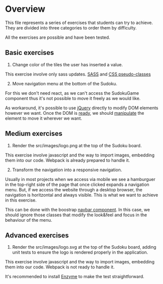 # Overview

This file represents a series of exercises that students can try to achieve. They
are divided into three categories to order them by difficulty.

All the exercises are possible and have been tested.

## Basic exercises

1. Change color of the tiles the user has inserted a value.

This exercise involve only sass updates. [SASS](https://sass-lang.com/) and
[CSS pseudo-classes](https://www.w3schools.com/css/css_pseudo_classes.asp)

2. Move navigation menu at the bottom of the Sudoku.

For this we don't need react, as we can't access the SudokuGame component thus it's
not possible to move it freely as we would like.

As workaround, it's possible to use [jQuery](http://api.jquery.com/) directly to
modify DOM elements however we want. Once the DOM is [ready](http://api.jquery.com/ready/),
we should [manipulate](http://api.jquery.com/category/manipulation/) the element
to move it wherever we want.

## Medium exercises

1. Render the src/images/logo.png at the top of the Sudoku board.

This exercise involve javascript and the way to import images, embedding them
into our code. Webpack is already prepared to handle it.

2. Transform the navigation into a responsive navigation.

Usually in most projects when we access via mobile we see a hamburguer in the top-right
side of the page that once clicked expands a navigation menu. But, if we access
the website through a desktop browser, the navigation is horitzontal and always visible.
This is what we want to achieve in this exercise.

This can be done with the boostrap [navbar component](https://getbootstrap.com/docs/4.0/components/navbar/).
In this case, we should ignore those classes that modify the look&feel and focus
in the behaviour of the menu.

## Advanced exercises

1. Render the src/images/logo.svg at the top of the Sudoku board, adding unit
tests to ensure the logo is rendered properly in the application.

This exercise involve javascript and the way to import images, embedding them
into our code. Webpack is not ready to handle it.

It's recommended to install [Enzyme](http://airbnb.io/enzyme/docs/api/ReactWrapper/find.html)
to make the test straightforward.
